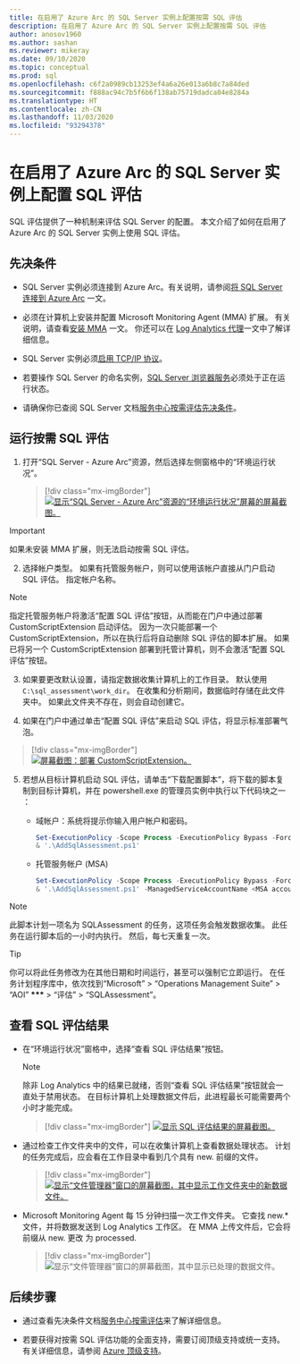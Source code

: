 ```yaml
---
title: 在启用了 Azure Arc 的 SQL Server 实例上配置按需 SQL 评估
description: 在启用了 Azure Arc 的 SQL Server 实例上配置按需 SQL 评估
author: anosov1960
ms.author: sashan
ms.reviewer: mikeray
ms.date: 09/10/2020
ms.topic: conceptual
ms.prod: sql
ms.openlocfilehash: c6f2a0989cb13253ef4a6a26e013a6b8c7a84ded
ms.sourcegitcommit: f888ac94c7b5f6b6f138ab75719dadca04e8284a
ms.translationtype: HT
ms.contentlocale: zh-CN
ms.lasthandoff: 11/03/2020
ms.locfileid: "93294378"
---
```

# <a name="configure-sql-assessment-on-an-azure-arc-enabled-sql-server-instance"></a>在启用了 Azure Arc 的 SQL Server 实例上配置 SQL 评估

SQL 评估提供了一种机制来评估 SQL Server 的配置。 本文介绍了如何在启用了 Azure Arc 的 SQL Server 实例上使用 SQL 评估。

## <a name="prerequisites"></a>先决条件

* SQL Server 实例必须连接到 Azure Arc。有关说明，请参阅[将 SQL Server 连接到 Azure Arc](connect.md) 一文。

* 必须在计算机上安装并配置 Microsoft Monitoring Agent (MMA) 扩展。 有关说明，请查看[安装 MMA](configure-advanced-data-security.md#install-microsoft-monitoring-agent-mma) 一文。 你还可以在 [Log Analytics 代理](/azure/azure-monitor/platform/log-analytics-agent)一文中了解详细信息。

* SQL Server 实例必须[启用 TCP/IP 协议](../../database-engine/configure-windows/enable-or-disable-a-server-network-protocol.md)。

* 若要操作 SQL Server 的命名实例，[SQL Server 浏览器服务](../../tools/configuration-manager/sql-server-browser-service.md)必须处于正在运行状态。

* 请确保你已查阅 SQL Server 文档[服务中心按需评估先决条件](/services-hub/health/assessment-prereq-docs#on-demand-assessment-prerequisite-documents)。

## <a name="run-on-demand-sql-assessment"></a>运行按需 SQL 评估

1. 打开“SQL Server - Azure Arc”资源，然后选择左侧窗格中的“环境运行状况”。

   > [!div class="mx-imgBorder"]
   > [ ![显示“SQL Server - Azure Arc”资源的“环境运行状况”屏幕的屏幕截图。](media/assess/sql-assessment-heading-sql-server-arc.png) ](media/assess/sql-assessment-heading-sql-server-arc.png#lightbox)

> [!IMPORTANT]
> 如果未安装 MMA 扩展，则无法启动按需 SQL 评估。

2. 选择帐户类型。 如果有托管服务帐户，则可以使用该帐户直接从门户启动 SQL 评估。 指定帐户名称。

> [!NOTE]
> 指定托管服务帐户将激活“配置 SQL 评估”按钮，从而能在门户中通过部署 CustomScriptExtension 启动评估。 因为一次只能部署一个 CustomScriptExtension，所以在执行后将自动删除 SQL 评估的脚本扩展。 如果已将另一个 CustomScriptExtension 部署到托管计算机，则不会激活“配置 SQL 评估”按钮。

3. 如果要更改默认设置，请指定数据收集计算机上的工作目录。 默认使用 `C:\sql_assessment\work_dir`。 在收集和分析期间，数据临时存储在此文件夹中。 如果此文件夹不存在，则会自动创建它。

4. 如果在门户中通过单击“配置 SQL 评估”来启动 SQL 评估，将显示标准部署气泡。

> [!div class="mx-imgBorder"]
   > [ ![屏幕截图：部署 CustomScriptExtension。](media/assess/sql-assessment-custom-script-deployment.png)](media/assess/sql-assessment-custom-script-deployment.png#lightbox)

5. 若想从目标计算机启动 SQL 评估，请单击“下载配置脚本”，将下载的脚本复制到目标计算机，并在 powershell.exe 的管理员实例中执行以下代码块之一 ：

   * 域帐户：系统将提示你输入用户帐户和密码。

      ```powershell
      Set-ExecutionPolicy -Scope Process -ExecutionPolicy Bypass -Force
      & '.\AddSqlAssessment.ps1'
      ```

   * 托管服务帐户 (MSA)

      ```powershell
      Set-ExecutionPolicy -Scope Process -ExecutionPolicy Bypass -Force
      & '.\AddSqlAssessment.ps1' -ManagedServiceAccountName <MSA account name>
      ```

> [!NOTE]
> 此脚本计划一项名为 SQLAssessment 的任务，这项任务会触发数据收集。 此任务在运行脚本后的一小时内执行。 然后，每七天重复一次。

> [!TIP]
> 你可以将此任务修改为在其他日期和时间运行，甚至可以强制它立即运行。 在任务计划程序库中，依次找到“Microsoft” > “Operations Management Suite” > “AOI” **\*\*\***  > “评估” > “SQLAssessment”。

## <a name="view-sql-assessment-results"></a>查看 SQL 评估结果

* 在“环境运行状况”窗格中，选择“查看 SQL 评估结果”按钮。

   > [!NOTE]
   > 除非 Log Analytics 中的结果已就绪，否则“查看 SQL 评估结果”按钮就会一直处于禁用状态。 在目标计算机上处理数据文件后，此进程最长可能需要两个小时才能完成。

   > [!div class="mx-imgBorder"]
   > [ ![显示 SQL 评估结果的屏幕截图。](media/assess/sql-assessment-results.png) ](media/assess/sql-assessment-results.png#lightbox)

* 通过检查工作文件夹中的文件，可以在收集计算机上查看数据处理状态。 计划的任务完成后，应会看在工作目录中看到几个具有 new. 前缀的文件。

   > [!div class="mx-imgBorder"]
   > [ ![显示“文件管理器”窗口的屏幕截图，其中显示工作文件夹中的新数据文件。](media/assess/sql-assessment-data-files-ready.png) ](media/assess/sql-assessment-data-files-ready.png#lightbox)

* Microsoft Monitoring Agent 每 15 分钟扫描一次工作文件夹。 它查找 new.* 文件，并将数据发送到 Log Analytics 工作区。 在 MMA 上传文件后，它会将前缀从 new. 更改 为 processed.

   > [!div class="mx-imgBorder"]
   > ![显示“文件管理器”窗口的屏幕截图，其中显示已处理的数据文件。](media/assess/sql-assessment-data-files-processed.png)

## <a name="next-steps"></a>后续步骤

* 通过查看先决条件文档[服务中心按需评估](/services-hub/health/assessment-prereq-docs#on-demand-assessment-prerequisite-documents)来了解详细信息。

* 若要获得对按需 SQL 评估功能的全面支持，需要订阅顶级支持或统一支持。 有关详细信息，请参阅 [Azure 顶级支持](https://azure.microsoft.com/support/plans/premier)。
